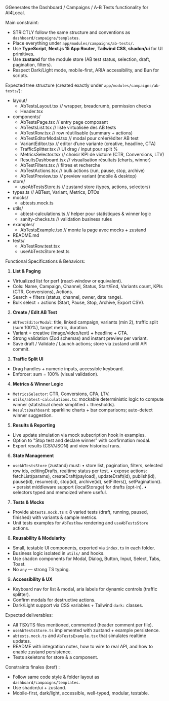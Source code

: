 GGenerates the Dashboard / Campaigns / A-B Tests functionality for AI4Local.

Main constraint:

- STRICTLY follow the same structure and conventions as `dashboard/campaigns/templates`.
- Place everything under `app/modules/campaigns/ab-tests/`.
- Use **TypeScript**, **Next.js 15 App Router**, **Tailwind CSS**, **shadcn/ui** for UI primitives.
- Use **zustand** for the module store (AB test status, selection, draft, pagination, filters).
- Respect Dark/Light mode, mobile-first, ARIA accessibility, and Bun for scripts.

Expected tree structure (created exactly under `app/modules/campaigns/ab-tests/`):

- layout/
  - AbTestsLayout.tsx // wrapper, breadcrumb, permission checks
  - Header.tsx
- components/
  - AbTestsPage.tsx // entry page composant
  - AbTestsList.tsx // liste virtualisée des AB tests
  - AbTestRow.tsx // row réutilisable (summary + actions)
  - AbTestEditorModal.tsx // modal pour créer/éditer AB test
  - VariantEditor.tsx // editor d’une variante (creative, headline, CTA)
  - TrafficSplitter.tsx // UI drag / input pour split %
  - MetricsSelector.tsx // choisir KPI de victoire (CTR, Conversions, LTV)
  - ResultsDashboard.tsx // visualisation résultats (charts, winner)
  - AbTestFilters.tsx // filtres et recherche
  - AbTestActions.tsx // bulk actions (run, pause, stop, archive)
  - AbTestPreview.tsx // preview variant (mobile & desktop)
- store/
  - useAbTestsStore.ts // zustand store (types, actions, selectors)
- types.ts // ABTest, Variant, Metrics, DTOs
- mocks/
  - abtests.mock.ts
- utils/
  - abtest-calculations.ts // helper pour statistiques & winner logic
  - sanity-checks.ts // validation business rules
- examples/
  - AbTestsExample.tsx // monte la page avec mocks + zustand
- README.md
- tests/
  - AbTestRow.test.tsx
  - useAbTestsStore.test.ts

Functional Specifications & Behaviors:

1. **List & Paging**

- Virtualized list for perf (react-window or equivalent).
- Cols: Name, Campaign, Channel, Status, Start/End, Variants count, KPIs (CTR, Conversions), Actions.
- Search + filters (status, channel, owner, date range).
- Bulk select + actions (Start, Pause, Stop, Archive, Export CSV).

2. **Create / Edit AB Test**

- `AbTestEditorModal`: title, linked campaign, variants (min 2), traffic split (sum 100%), target metric, duration.
- Variant = creative (image/video/text) + headline + CTA.
- Strong validation (Zod schemas) and instant preview per variant.
- Save draft / Validate / Launch actions; store via zustand until API commit.

3. **Traffic Split UI**

- Drag handles + numeric inputs, accessible keyboard.
- Enforcer: sum = 100% (visual validation).

4. **Metrics & Winner Logic**

- `MetricsSelector`: CTR, Conversions, CPA, LTV.
- `utils/abtest-calculations.ts`: mockable deterministic logic to compute winner (statistical check simplified + thresholds).
- `ResultsDashboard`: sparkline charts + bar comparisons; auto-detect winner suggestion.

5. **Results & Reporting**

- Live update simulation via mock subscription hook in examples.
- Option to "Stop test and declare winner" with confirmation modal.
- Export results (CSV/JSON) and view historical runs.

6. **State Management**

- `useAbTestsStore` (zustand) must:
  • store list, pagination, filters, selected row ids, editingDrafts, realtime status per test.
  • expose actions: fetchList(params), createDraft(payload), updateDraft(id), publish(id), pause(id), resume(id), stop(id), archive(id), setFilters(), setPagination().
  • persist middleware support (localStorage) for drafts (opt-in).
  • selectors typed and memoized where useful.

7. **Tests & Mocks**

- Provide `abtests.mock.ts` ≥ 8 varied tests (draft, running, paused, finished) with variants & sample metrics.
- Unit tests examples for `AbTestRow` rendering and `useAbTestsStore` actions.

8. **Reusability & Modularity**

- Small, testable UI components, exported via `index.ts` in each folder.
- Business logic isolated in `utils/` and hooks.
- Use shadcn components for Modal, Dialog, Button, Input, Select, Tabs, Toast.
- No `any` — strong TS typing.

9. **Accessibility & UX**

- Keyboard nav for list & modal, aria labels for dynamic controls (traffic splitter).
- Confirm modals for destructive actions.
- Dark/Light support via CSS variables + Tailwind `dark:` classes.

Expected deliverables:

- All TSX/TS files mentioned, commented (header comment per file).
- `useAbTestsStore.ts` implemented with zustand + example persistence.
- `abtests.mock.ts` and `AbTestsExample.tsx` that simulates realtime updates.
- README with integration notes, how to wire to real API, and how to enable zustand persistence.
- Tests skeletons for store & a component.

Constraints finales (bref) :

- Follow same code style & folder layout as `dashboard/campaigns/templates`.
- Use shadcn/ui + zustand.
- Mobile-first, dark/light, accessible, well-typed, modular, testable.
